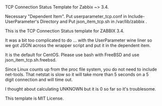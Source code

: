 TCP Connection Status Template for Zabbix ~> 3.4.

Necessary "Dependent Item". Put userparameter_tcp.conf in Include-UserParameter's Directory and Put json_item_tcp.sh in /var/lib/zabbix .

This is the TCP Connection Status template for ZABBIX 3.4.

It was a bit too complicated to do ... with the UserParameter wine liner so we got JSON across the wrapper script and put it in the dependent item.

It is the default for CentOS. Please use bash with FreeBSD and use json_item_tcp.sh.freebsd.

Since Linux counts up from the proc file system, you do not need to include net-tools. That netstat is slow so it will take more than 5 seconds on a 5 digit connection and will time out.

I thought about calculating UNKNOWN but it is 0 so far so it's troublesome.

This template is MIT License.
